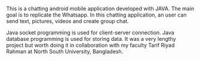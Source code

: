 This is a chatting android mobile application developed with JAVA. The main goal is to replicate the Whatsapp. 
In this chatting application, an user can send text, pictures, videos and create group chat. 

Java socket programming is used for client-server connection. Java database programming is used for storing data. 
It was a very lengthy project but worth doing it in collaboration with my faculty Tarif Riyad Rahman at North South University, Bangladesh.
